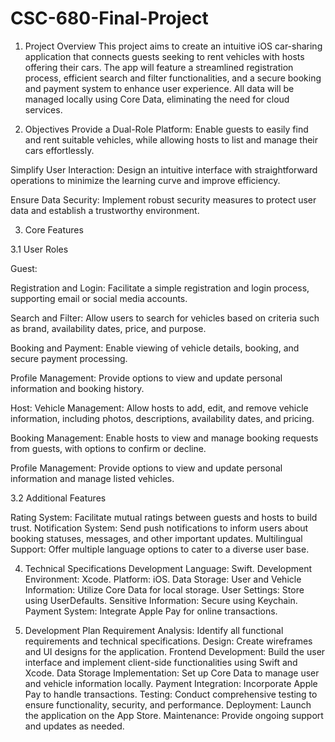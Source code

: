 # CSC-680-Final-Project

1. Project Overview
This project aims to create an intuitive iOS car-sharing application that connects guests seeking to rent vehicles with hosts offering their cars. The app will feature a streamlined registration process, efficient search and filter functionalities, and a secure booking and payment system to enhance user experience. All data will be managed locally using Core Data, eliminating the need for cloud services.

2. Objectives
Provide a Dual-Role Platform: Enable guests to easily find and rent suitable vehicles, while allowing hosts to list and manage their cars effortlessly.

Simplify User Interaction: Design an intuitive interface with straightforward operations to minimize the learning curve and improve efficiency.

Ensure Data Security: Implement robust security measures to protect user data and establish a trustworthy environment.

3. Core Features

3.1 User Roles

Guest:

Registration and Login: Facilitate a simple registration and login process, supporting email or social media accounts.

Search and Filter: Allow users to search for vehicles based on criteria such as brand, availability dates, price, and purpose.

Booking and Payment: Enable viewing of vehicle details, booking, and secure payment processing.

Profile Management: Provide options to view and update personal information and booking history.

Host:
Vehicle Management: Allow hosts to add, edit, and remove vehicle information, including photos, descriptions, availability dates, and pricing.

Booking Management: Enable hosts to view and manage booking requests from guests, with options to confirm or decline.

Profile Management: Provide options to view and update personal information and manage listed vehicles.


3.2 Additional Features

Rating System: Facilitate mutual ratings between guests and hosts to build trust.
Notification System: Send push notifications to inform users about booking statuses, messages, and other important updates.
Multilingual Support: Offer multiple language options to cater to a diverse user base.

4. Technical Specifications
Development Language: Swift.
Development Environment: Xcode.
Platform: iOS.
Data Storage:
User and Vehicle Information: Utilize Core Data for local storage.
User Settings: Store using UserDefaults.
Sensitive Information: Secure using Keychain.
Payment System: Integrate Apple Pay for online transactions.

5. Development Plan
Requirement Analysis: Identify all functional requirements and technical specifications.
Design: Create wireframes and UI designs for the application.
Frontend Development: Build the user interface and implement client-side functionalities using Swift and Xcode.
Data Storage Implementation: Set up Core Data to manage user and vehicle information locally.
Payment Integration: Incorporate Apple Pay to handle transactions.
Testing: Conduct comprehensive testing to ensure functionality, security, and performance.
Deployment: Launch the application on the App Store.
Maintenance: Provide ongoing support and updates as needed.
